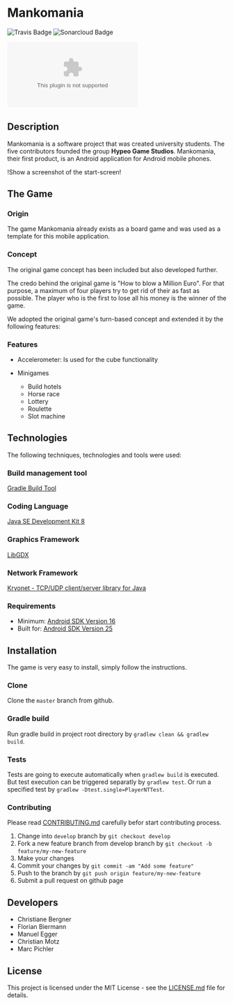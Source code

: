 # Mankomania
![Travis Badge](https://travis-ci.org/HYPEO/Mankomania.svg?branch=master)
![Sonarcloud Badge](https://sonarcloud.io/api/project_badges/measure?project=Mankomania&metric=alert_status)

![](./android/assets/hypeo.ai?raw=true "Hypeo Game Studios")

## Description
Mankomania is a software project that was created university students. The five contributors founded the group **Hypeo Game Studios**.
Mankomania, their first product, is an Android application for Android mobile phones. 

!Show a screenshot of the start-screen!

## The Game

### Origin
The game Mankomania already exists as a board game and was used as a template for this mobile application.

### Concept
The original game concept has been included but also developed further.

The credo behind the original game is "How to blow a Million Euro". For that purpose, a maximum of four players try to get rid of their as fast as possible. The player who is the first to lose all his money is the winner of the game.

We adopted the original game's turn-based concept and extended it by the following features:

### Features
* Accelerometer: Is used for the cube functionality
* Minigames

	+ Build hotels
	+ Horse race
	+ Lottery
	+ Roulette
	+ Slot machine

## Technologies
The following techniques, technologies and tools were used:

### Build management tool
[Gradle Build Tool](https://gradle.org/)

### Coding Language
[Java SE Development Kit 8](http://www.oracle.com/technetwork/java/javase/downloads/jdk8-downloads-2133151.html)

### Graphics Framework
[LibGDX](https://libgdx.badlogicgames.com/)

### Network Framework
[Kryonet - TCP/UDP client/server library for Java](https://github.com/EsotericSoftware/kryonet)

### Requirements
* Minimum: [Android SDK Version 16](https://developer.android.com/about/versions/android-4.1)
* Built for: [Android SDK Version 25](https://developer.android.com/studio/releases/platforms)

## Installation
The game is very easy to install, simply follow the instructions.

### Clone
Clone the `master` branch from github.

### Gradle build
Run gradle build in project root directory by `gradlew clean && gradlew build`.

### Tests
Tests are going to execute automatically when `gradlew build` is executed.
But test execution can be triggered separatly by `gradlew test`.
Or run a specified test by `gradlew -Dtest.single=PlayerNTTest`.

### Contributing
Please read [CONTRIBUTING.md](CONTRIBUTING.md) carefully befor start contributing process.

1. Change into `develop` branch by `git checkout develop`
2. Fork a new feature branch from develop branch by `git checkout -b feature/my-new-feature`
3. Make your changes
4. Commit your changes by `git commit -am "Add some feature"`
5. Push to the branch by `git push origin feature/my-new-feature`
6. Submit a pull request on github page

## Developers

* Christiane Bergner
* Florian Biermann
* Manuel Egger
* Christian Motz
* Marc Pichler

## License

This project is licensed under the MIT License - see the [LICENSE.md](LICENSE.md) file for details.

